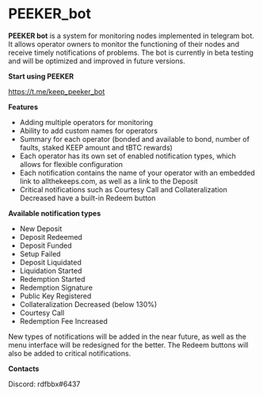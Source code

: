 # PEEKER_bot

**PEEKER bot** is a system for monitoring nodes implemented in telegram bot. It allows operator owners to monitor the functioning of their nodes and receive timely notifications of problems.
The bot is currently in beta testing and will be optimized and improved in future versions.

**Start using PEEKER**

https://t.me/keep_peeker_bot

**Features**
* Adding multiple operators for monitoring
* Ability to add custom names for operators
* Summary for each operator (bonded and available to bond, number of faults, staked KEEP amount and tBTC rewards)
* Each operator has its own set of enabled notification types, which allows for flexible configuration
* Each notification contains the name of your operator with an embedded link to allthekeeps.com, as well as a link to the Deposit
* Critical notifications such as Courtesy Call and Collateralization Decreased have a built-in Redeem button

**Available notification types**
* New Deposit
* Deposit Redeemed
* Deposit Funded
* Setup Failed
* Deposit Liquidated
* Liquidation Started
* Redemption Started
* Redemption Signature
* Public Key Registered
* Collateralization Decreased (below 130%)
* Courtesy Call
* Redemption Fee Increased

New types of notifications will be added in the near future, as well as the menu interface will be redesigned for the better.
The Redeem buttons will also be added to critical notifications.

**Contacts**

Discord: rdfbbx#6437
